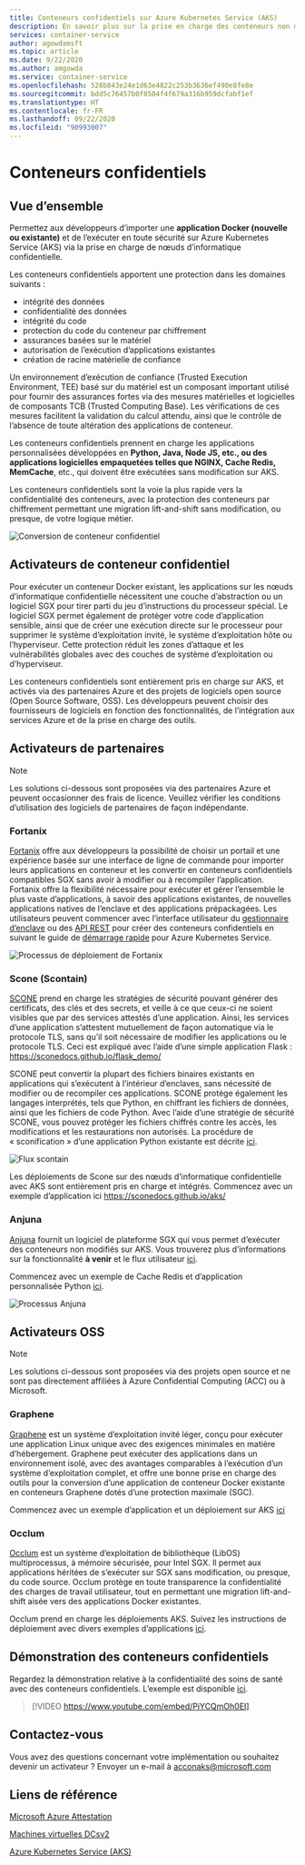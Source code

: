 ```yaml
---
title: Conteneurs confidentiels sur Azure Kubernetes Service (AKS)
description: En savoir plus sur la prise en charge des conteneurs non modifiés sur des conteneurs confidentiels.
services: container-service
author: agowdamsft
ms.topic: article
ms.date: 9/22/2020
ms.author: amgowda
ms.service: container-service
ms.openlocfilehash: 528b843e24e1d63e4822c253b3636ef490e8fe8e
ms.sourcegitcommit: bdd5c76457b0f0504f4f679a316b959dcfabf1ef
ms.translationtype: HT
ms.contentlocale: fr-FR
ms.lasthandoff: 09/22/2020
ms.locfileid: "90993007"
---
```

# <a name="confidential-containers"></a>Conteneurs confidentiels

## <a name="overview"></a>Vue d’ensemble

Permettez aux développeurs d’importer une **application Docker (nouvelle ou existante)** et de l’exécuter en toute sécurité sur Azure Kubernetes Service (AKS) via la prise en charge de nœuds d’informatique confidentielle.

Les conteneurs confidentiels apportent une protection dans les domaines suivants :

- intégrité des données 
- confidentialité des données
- intégrité du code
- protection du code du conteneur par chiffrement
- assurances basées sur le matériel
- autorisation de l’exécution d’applications existantes
- création de racine matérielle de confiance

Un environnement d’exécution de confiance (Trusted Execution Environment, TEE) basé sur du matériel est un composant important utilisé pour fournir des assurances fortes via des mesures matérielles et logicielles de composants TCB (Trusted Computing Base). Les vérifications de ces mesures facilitent la validation du calcul attendu, ainsi que le contrôle de l’absence de toute altération des applications de conteneur.

Les conteneurs confidentiels prennent en charge les applications personnalisées développées en **Python, Java, Node JS, etc., ou des applications logicielles empaquetées telles que NGINX, Cache Redis, MemCache**, etc., qui doivent être exécutées sans modification sur AKS.

Les conteneurs confidentiels sont la voie la plus rapide vers la confidentialité des conteneurs, avec la protection des conteneurs par chiffrement permettant une migration lift-and-shift sans modification, ou presque, de votre logique métier.

![Conversion de conteneur confidentiel](./media/confidential-containers/conf-con-deploy-process.jpg)


## <a name="confidential-container-enablers"></a>Activateurs de conteneur confidentiel

Pour exécuter un conteneur Docker existant, les applications sur les nœuds d’informatique confidentielle nécessitent une couche d’abstraction ou un logiciel SGX pour tirer parti du jeu d’instructions du processeur spécial. Le logiciel SGX permet également de protéger votre code d’application sensible, ainsi que de créer une exécution directe sur le processeur pour supprimer le système d’exploitation invité, le système d’exploitation hôte ou l’hyperviseur. Cette protection réduit les zones d’attaque et les vulnérabilités globales avec des couches de système d’exploitation ou d’hyperviseur.

Les conteneurs confidentiels sont entièrement pris en charge sur AKS, et activés via des partenaires Azure et des projets de logiciels open source (Open Source Software, OSS). Les développeurs peuvent choisir des fournisseurs de logiciels en fonction des fonctionnalités, de l’intégration aux services Azure et de la prise en charge des outils.

## <a name="partner-enablers"></a>Activateurs de partenaires
> [!NOTE]
> Les solutions ci-dessous sont proposées via des partenaires Azure et peuvent occasionner des frais de licence. Veuillez vérifier les conditions d’utilisation des logiciels de partenaires de façon indépendante. 

### <a name="fortanix"></a>Fortanix

[Fortanix](https://www.fortanix.com/) offre aux développeurs la possibilité de choisir un portail et une expérience basée sur une interface de ligne de commande pour importer leurs applications en conteneur et les convertir en conteneurs confidentiels compatibles SGX sans avoir à modifier ou à recompiler l’application. Fortanix offre la flexibilité nécessaire pour exécuter et gérer l’ensemble le plus vaste d’applications, à savoir des applications existantes, de nouvelles applications natives de l’enclave et des applications prépackagées. Les utilisateurs peuvent commencer avec l’interface utilisateur du [gestionnaire d’enclave](https://em.fortanix.com/) ou des [API REST](https://www.fortanix.com/api/em/) pour créer des conteneurs confidentiels en suivant le guide de [démarrage rapide](https://support.fortanix.com/hc/en-us/articles/360049658291-Fortanix-Confidential-Container-on-Azure-Kubernetes-Service) pour Azure Kubernetes Service.

![Processus de déploiement de Fortanix](./media/confidential-containers/fortanix-confidential-containers-flow.png)

### <a name="scone-scontain"></a>Scone (Scontain)

[SCONE](https://scontain.com/index.html?lang=en) prend en charge les stratégies de sécurité pouvant générer des certificats, des clés et des secrets, et veille à ce que ceux-ci ne soient visibles que par des services attestés d’une application. Ainsi, les services d’une application s’attestent mutuellement de façon automatique via le protocole TLS, sans qu’il soit nécessaire de modifier les applications ou le protocole TLS. Ceci est expliqué avec l’aide d’une simple application Flask : https://sconedocs.github.io/flask_demo/  

SCONE peut convertir la plupart des fichiers binaires existants en applications qui s’exécutent à l’intérieur d’enclaves, sans nécessité de modifier ou de recompiler ces applications. SCONE protège également les langages interprétés, tels que Python, en chiffrant les fichiers de données, ainsi que les fichiers de code Python. Avec l’aide d’une stratégie de sécurité SCONE, vous pouvez protéger les fichiers chiffrés contre les accès, les modifications et les restaurations non autorisés. La procédure de « sconification » d’une application Python existante est décrite [ici](https://sconedocs.github.io/sconify_image/).

![Flux scontain](./media/confidential-containers/scone-workflow.png)

Les déploiements de Scone sur des nœuds d’informatique confidentielle avec AKS sont entièrement pris en charge et intégrés. Commencez avec un exemple d’application ici https://sconedocs.github.io/aks/

### <a name="anjuna"></a>Anjuna

[Anjuna](https://www.anjuna.io/) fournit un logiciel de plateforme SGX qui vous permet d’exécuter des conteneurs non modifiés sur AKS. Vous trouverez plus d’informations sur la fonctionnalité **à venir** et le flux utilisateur [ici](https://www.anjuna.io/microsoft-azure-confidential-computing-aks-lp).

Commencez avec un exemple de Cache Redis et d’application personnalisée Python [ici](https://www.anjuna.io/microsoft-azure-confidential-computing-aks-lp).

![Processus Anjuna](./media/confidential-containers/anjuna-process-flow.png)

## <a name="oss-enablers"></a>Activateurs OSS 
> [!NOTE]
> Les solutions ci-dessous sont proposées via des projets open source et ne sont pas directement affiliées à Azure Confidential Computing (ACC) ou à Microsoft.  

### <a name="graphene"></a>Graphene

[Graphene](https://grapheneproject.io/) est un système d’exploitation invité léger, conçu pour exécuter une application Linux unique avec des exigences minimales en matière d’hébergement. Graphene peut exécuter des applications dans un environnement isolé, avec des avantages comparables à l’exécution d’un système d’exploitation complet, et offre une bonne prise en charge des outils pour la conversion d’une application de conteneur Docker existante en conteneurs Graphene dotés d’une protection maximale (SGC).

Commencez avec un exemple d’application et un déploiement sur AKS [ici](https://graphene.readthedocs.io/en/latest/cloud-deployment.html#azure-kubernetes-service-aks)

### <a name="occlum"></a>Occlum
[Occlum](https://occlum.io/) est un système d’exploitation de bibliothèque (LibOS) multiprocessus, à mémoire sécurisée, pour Intel SGX. Il permet aux applications héritées de s’exécuter sur SGX sans modification, ou presque, du code source. Occlum protège en toute transparence la confidentialité des charges de travail utilisateur, tout en permettant une migration lift-and-shift aisée vers des applications Docker existantes.

Occlum prend en charge les déploiements AKS. Suivez les instructions de déploiement avec divers exemples d’applications [ici](https://github.com/occlum/occlum/blob/master/docs/azure_aks_deployment_guide.md).


## <a name="confidential-containers-demo"></a>Démonstration des conteneurs confidentiels
Regardez la démonstration relative à la confidentialité des soins de santé avec des conteneurs confidentiels. L’exemple est disponible [ici](https://github.com/Azure-Samples/confidential-container-samples/blob/main/confidential-healthcare-scone-confinf-onnx/README.md). 

> [!VIDEO https://www.youtube.com/embed/PiYCQmOh0EI]


## <a name="get-in-touch"></a>Contactez-vous

Vous avez des questions concernant votre implémentation ou souhaitez devenir un activateur ? Envoyer un e-mail à acconaks@microsoft.com

## <a name="reference-links"></a>Liens de référence

[Microsoft Azure Attestation](../attestation/overview.md)

[Machines virtuelles DCsv2](virtual-machine-solutions.md)

[Azure Kubernetes Service (AKS)](../aks/intro-kubernetes.md)
